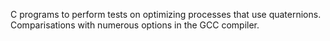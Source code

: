 C programs to perform tests on optimizing processes that use quaternions. 
Comparisations with numerous options in the GCC compiler.
